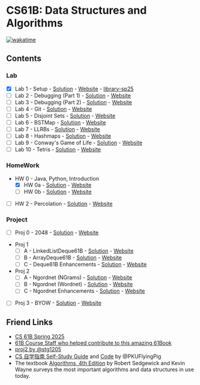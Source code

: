 # CS61B: Data Structures and Algorithms

[![wakatime](https://wakatime.com/badge/github/stoicneko/CS61B-sp25.svg)](https://wakatime.com/badge/github/stoicneko/CS61B-sp25)

## Contents

### Lab

- [x] Lab 1 - Setup - [Solution](lab/lab01) - [Website](https://sp25.datastructur.es/labs/lab01/) - [library-sp25](https://github.com/Berkeley-CS61B/library-sp25/)
- [ ] Lab 2 - Debugging (Part 1) - [Solution](lab/lab02) - [Website](https://sp25.datastructur.es/labs/lab02/)
- [ ] Lab 3 - Debugging (Part 2) - [Solution](lab/lab03/) - [Website](https://sp25.datastructur.es/labs/lab03/)
- [ ] Lab 4 - Git - [Solution](lab/lab04/) - [Website](https://sp25.datastructur.es/labs/lab04/)
- [ ] Lab 5 - Disjoint Sets - [Solution](lab/lab05/) - [Website](https://sp25.datastructur.es/labs/lab05/)
- [ ] Lab 6 - BSTMap - [Solution](lab/lab06/) - [Website](https://sp25.datastructur.es/labs/lab06/)
- [ ] Lab 7 - LLRBs - [Solution](lab/lab07/) - [Website](https://sp25.datastructur.es/labs/lab07/)
- [ ] Lab 8 - Hashmaps - [Solution](lab/lab08/) - [Website](https://sp25.datastructur.es/labs/lab08/)
- [ ] Lab 9 - Conway's Game of Life - [Solution](lab/lab09/) - [Website](https://sp25.datastructur.es/labs/lab09/)
- [ ] Lab 10 - Tetris - [Solution](lab/lab10/) - [Website](https://sp25.datastructur.es/labs/lab10/)

### HomeWork

- HW 0 - Java, Python, Introduction
  - [x] HW 0a - [Solution](hw/hw0) - [Website](https://sp25.datastructur.es/homeworks/hw0/hw0a/)
  - [ ] HW 0b - [Solution](hw/hw0/hw0b) - [Website](https://sp25.datastructur.es/homeworks/hw0/hw0b/)
- [ ] HW 2 - Percolation - [Solution](hw/hw2) - [Website](https://sp25.datastructur.es/homeworks/hw2/)

### Project

- [ ] Proj 0 - 2048 - [Solution](proj/proj0/) - [Website](https://sp25.datastructur.es/projects/proj0/)
- Proj 1
  - [ ] A - LinkedListDeque61B - [Solution](proj/proj1a/) - [Website](https://sp25.datastructur.es/projects/proj1a/)
  - [ ] B - ArrayDeque61B - [Solution](proj/proj1b/) - [Website](https://sp25.datastructur.es/projects/proj1b/)
  - [ ] C - Deque61B Enhancements - [Solution](proj/proj1c/) - [Website](https://sp25.datastructur.es/projects/proj1c/)
- Proj 2
  - [ ] A - Ngordnet (NGrams) - [Solution](proj/proj2a/) - [Website](https://sp25.datastructur.es/projects/proj2a/)
  - [ ] B - Ngordnet (Wordnet) - [Solution](proj/proj2b/) - [Website](https://sp25.datastructur.es/projects/proj2b/)
  - [ ] C - Ngordnet Enhancements - [Solution](proj/proj2c/) - [Website](https://sp25.datastructur.es/projects/proj2c/)
- [ ] Proj 3 - BYOW - [Solution](proj/proj3/) - [Website](https://sp25.datastructur.es/projects/proj3/)

## Friend Links

- [CS 61B Spring 2025](https://sp25.datastructur.es/)
- [61B Course Staff who helped contribute to this amazing 61Book](https://cs61b-2.gitbook.io/cs61b-textbook)
- [proj2 by @stg1205](https://github.com/stg1205/CS61B/tree/master/proj2/byog)
- [CS 自学指南 Self-Study Guide](https://csdiy.wiki) and [Code](https://github.com/PKUFlyingPig/CS61B) by @PKUFlyingPig
- The textbook [Algorithms, 4th Edition](https://algs4.cs.princeton.edu/home/) by Robert Sedgewick and Kevin Wayne surveys the most important algorithms and data structures in use today.